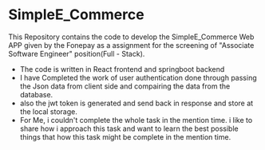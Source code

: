 # SimpleE_Commerce
This Repository contains the code to develop the  SimpleE_Commerce Web APP given by the Fonepay as a assignment for the screening of "Associate Software Engineer" position(Full - Stack).

* The code is written in React frontend and springboot backend
* I have Completed the work of user authentication done through passing the Json data from client side and compairing the data from the database.
* also the jwt token is generated and send back in response and store at the local storage.
* For Me, i couldn't complete the whole task in the mention time. i like to share how i approach this task and want to learn the best possible things that how this task might be complete in the mention time. 


